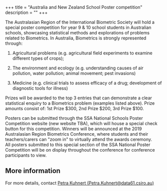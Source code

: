 +++
title = "Australia and New Zealand School Poster competition"
description = ""
+++


The Australasian Region of the International Biometric Society will hold a special poster competition for year 9 & 10 school students in Australian schools, showcasing statistical methods and explorations of problems related to Biometrics.  In Australia, Biometrics is strongly represented through:

1. Agricultural problems (e.g. agricultural field experiments to examine different types of crops);  

2. The environment and ecology (e.g. understanding causes of air pollution, water pollution; animal movement; pest invasions)  

3. Medicine (e.g. clinical trials to assess efficacy of a drug; development of diagnostic tools for illness)


Prizes will be awarded to the top 3 entries that can demonstrate a clear statistical enquiry to a Biometrics problem (examples listed above).  Prize amounts consist of:  1st Prize $300, 2nd Prize $200, 3rd Prize $100.  

Posters can be submitted through the SSA National Schools Poster Competition website (new website TBA), which will house a special check button for this competition. Winners will be announced at the 2019 Australasian Region Biometrics Conference, where students and their teachers/carers can "zoom in" to virtually attend the awards ceremony.  
All posters submitted to this special section of the SSA National Poster Competition will be on display throughout the conference for conference participants to view.

## More information

For more details, contact [Petra Kuhnert (Petra.Kuhnert@data61.csiro.au)](mailto:Petra.Kuhnert@data61.csiro.au)

